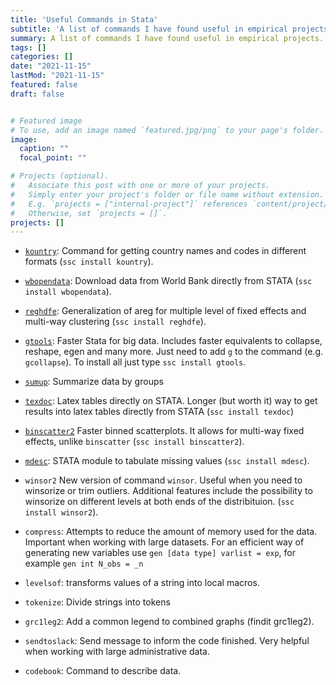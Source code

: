 ```yaml
---
title: 'Useful Commands in Stata'
subtitle: 'A list of commands I have found useful in empirical projects'
summary: A list of commands I have found useful in empirical projects.
tags: []
categories: []
date: "2021-11-15"
lastMod: "2021-11-15"
featured: false
draft: false


# Featured image
# To use, add an image named `featured.jpg/png` to your page's folder. 
image:
  caption: ""
  focal_point: ""

# Projects (optional).
#   Associate this post with one or more of your projects.
#   Simply enter your project's folder or file name without extension.
#   E.g. `projects = ["internal-project"]` references `content/project/deep-learning/index.md`.
#   Otherwise, set `projects = []`.
projects: []
---
```


* [`kountry`](https://journals.sagepub.com/doi/pdf/10.1177/1536867X0800800305): Command for getting country names and codes in different formats (`ssc install kountry`).

* [`wbopendata`](https://github.com/jpazvd/wbopendata): Download data from World Bank directly from STATA (`ssc install wbopendata`).

* [`reghdfe`](http://scorreia.com/software/reghdfe/index.html): Generalization of areg for multiple level of fixed effects and multi-way clustering (`ssc install reghdfe`).

* [`gtools`](https://github.com/mcaceresb/stata-gtools): Faster Stata for big data. Includes faster equivalents to collapse, reshape, egen and many more. Just need to add `g` to the command (e.g. `gcollapse`). To install all just type `ssc install gtools`.

* [`sumup`](https://github.com/matthieugomez/sumup): Summarize data by groups

* [`texdoc`](https://journals.sagepub.com/doi/pdf/10.1177/1536867X1601600201): Latex tables directly on STATA. Longer (but worth it) way to get results into latex tables directly from STATA (`ssc install texdoc`)

* [`binscatter2`](https://github.com/mdroste/stata-binscatter2) Faster binned scatterplots. It allows for multi-way fixed effects, unlike `binscatter` (`ssc install binscatter2`).

* [`mdesc`](https://ideas.repec.org/c/boc/bocode/s457318.html): STATA module to tabulate missing values (`ssc install mdesc`).

* `winsor2` New version of command `winsor`. Useful when you need to winsorize or trim outliers. Additional features include the possibility to winsorize on different levels at both ends of the distribituion. (`ssc install winsor2`).

* `compress`: Attempts to reduce the amount of memory used for the data. Important when working with large datasets. For an efficient way of generating new variables use `gen [data type] varlist = exp`, for example `gen int N_obs = _n`

* `levelsof`: transforms values of a string into local macros.

* `tokenize`: Divide strings into tokens

* `grc1leg2`: Add a common legend to combined graphs (findit grc1leg2). 

* `sendtoslack`: Send message to inform the code finished. Very helpful when working with large administrative data. 

* `codebook`: Command to describe data.

